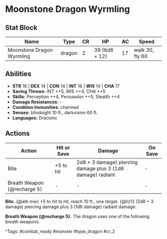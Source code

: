 # Moonstone Dragon Wyrmling

## Stat Block

| Name | Type | CR | HP | AC | Speed |
|------|------|----|----|----|-------|
| Moonstone Dragon Wyrmling | dragon | 2 | 39 (6d8 + 12) | 17 | walk 30, fly 60 |

## Abilities

- **STR** 16 | **DEX** 14 | **CON** 14 | **INT** 16 | **WIS** 14 | **CHA** 17
- **Saving Throws:** INT ++5, WIS ++4, CHA ++5  
- **Skills:** Perception ++4, Persuasion ++5, Stealth ++4  
- **Damage Resistances:** -  
- **Condition Immunities:** charmed  
- **Senses:** blindsight 10 ft., darkvision 60 ft.  
- **Languages:** Draconic


## Actions

| Action | Hit or Save | Damage | On Save |
|--------|--------------|--------|----------|
| Bite | +5 to hit | 2d8 + 3 damage) piercing damage plus 3 (1d6 damage) radiant | - |
| Breath Weapon {@recharge 5} | - | - | - |

**Bite.** {@atk mw} +5 to hit to hit, reach 10 ft., one target. {@h}12 (2d8 + 3 damage) piercing damage plus 3 (1d6 damage) radiant damage.

**Breath Weapon {@recharge 5}.** The dragon uses one of the following breath weapons:


^Tags: #combat_ready #monster #type_dragon #cr_2